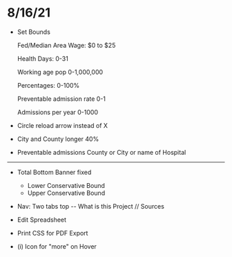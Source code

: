 # 8/16/21

* Set Bounds

    Fed/Median Area Wage:
    $0 to $25

    Health Days:
    0-31

    Working age pop
    0-1,000,000

    Percentages: 0-100%

    Preventable admission rate 0-1 

    Admissions per year 0-1000

* Circle reload arrow instead of X

* City and County longer 40%

* Preventable admissions County or City or name of Hospital

-----

* Total Bottom Banner fixed
    - Lower Conservative Bound
    - Upper Conservative Bound

* Nav: Two tabs top -- What is this Project // Sources

* Edit Spreadsheet

* Print CSS for PDF Export

* (i) Icon for "more" on Hover



